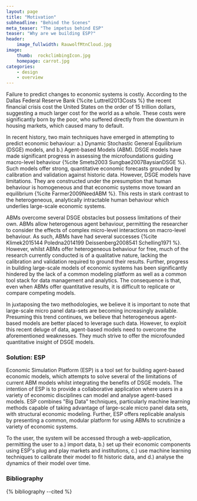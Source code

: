 ```yaml
---
layout: page
title: "Motivation"
subheadline: "Behind the Scenes"
meta_teaser: "The impetus behind ESP"
teaser: "Why are we building ESP?"
header:
    image_fullwidth: RauwolfMtnCloud.jpg
image:
    thumb:  rockclimbingIcon.jpg
    homepage: carrot.jpg
categories:
    - design
    - overview
---
```


Failure to predict changes to economic systems is costly. According to the Dallas Federal Reserve Bank {%cite Luttrell2013Costs %} the recent financial crisis cost the United States on the order of 15 trillion dollars, suggesting a much larger cost for the world as a whole. These costs were significantly
born by the poor, who suffered directly from the downturn in housing markets, which caused many to default.

In recent history, two main techniques have emerged in attempting to predict economic behaviour: a.) Dynamic Stochastic General Equilibrium (DSGE) models, and b.) Agent-based Models (ABM). DSGE models have made significant progress in assessing the microfoundations guiding macro-level behaviour {%cite Smets2003 Sungbae2007BaysianDSGE %}. Such models offer strong, quantitative economic forecasts grounded by calibration and validation against historic data. However, DSGE models have limitations. They are constructed under the presumption that human behaviour is homogeneous and that economic systems move toward an equilibrium {%cite Farmer2009NeedABM %}. This rests in stark contrast to the heterogeneous, analytically intractable human behaviour which underlies large-scale economic systems.

ABMs overcome several DSGE obstacles but possess limitations of their own. ABMs allow heterogenous agent behaviour, permitting the researcher to consider the effects of complex micro-level interactions on macro-level behaviour. As such, ABMs have had several successes {%cite Klimek2015144 Poledna2014199 Deissenberg2008541 Schelling1971 %}. However, whilst ABMs offer heterogeneous behaviour for free, much of the research currently conducted is of a qualitative nature, lacking the calibration and validation required to ground their results. Further, progress in building large-scale models of economic systems has been significantly hindered by the lack of a common modeling platform as well as a common tool stack for data management and analytics. The consequence is that, even when ABMs offer quantitative results, it is difficult to replicate or compare competing models.

In juxtaposing the two methodologies, we believe it is important to note that large-scale micro panel data-sets are becoming increasingly available. Presuming this trend continues, we believe that heterogeneous agent-based models are better placed to leverage such data. However, to exploit this recent deluge of data, agent-based models need to overcome the aforementioned weaknesses. They much strive to offer the microfounded quantitative insight of DSGE models.

### Solution: ESP

Economic Simulation Platform (ESP) is a tool set for building agent-based economic models, which attempts to solve several of the limitations of current ABM models whilst integrating the benefits of DSGE models. The intention of ESP is to provide a collaborative application where users in a variety of economic disciplines can model and analyse agent-based models. ESP combines "Big Data" techniques, particularly machine learning methods capable of taking advantage of large-scale micro panel data sets, with structural economic modeling. Further, ESP offers replicable analysis by presenting a common, modular platform for using ABMs to scrutinize a variety of economic systems.

To the user, the system will be accessed through a web-application, permitting the user to a.) import data, b.) set up their economic components using ESP's plug and play markets and institutions, c.) use machine learning techniques to calibrate their model to fit historic data, and d.) analyse the dynamics of their model over time.

### Bibliography

{% bibliography --cited %}
